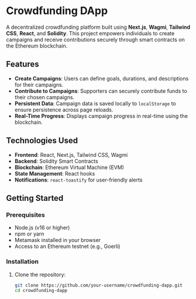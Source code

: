 # Crowdfunding DApp

A decentralized crowdfunding platform built using **Next.js**, **Wagmi**, **Tailwind CSS**, **React**, and **Solidity**. This project empowers individuals to create campaigns and receive contributions securely through smart contracts on the Ethereum blockchain.

## Features
- **Create Campaigns**: Users can define goals, durations, and descriptions for their campaigns.
- **Contribute to Campaigns**: Supporters can securely contribute funds to their chosen campaigns.
- **Persistent Data**: Campaign data is saved locally to `localStorage` to ensure persistence across page reloads.
- **Real-Time Progress**: Displays campaign progress in real-time using the blockchain.

## Technologies Used
- **Frontend**: React, Next.js, Tailwind CSS, Wagmi
- **Backend**: Solidity Smart Contracts
- **Blockchain**: Ethereum Virtual Machine (EVM)
- **State Management**: React hooks
- **Notifications**: `react-toastify` for user-friendly alerts

## Getting Started

### Prerequisites
- Node.js (v16 or higher)
- npm or yarn
- Metamask installed in your browser
- Access to an Ethereum testnet (e.g., Goerli)

### Installation
1. Clone the repository:
   ```bash
   git clone https://github.com/your-username/crowdfunding-dapp.git
   cd crowdfunding-dapp


